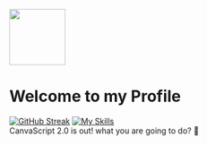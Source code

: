 <img src="https://avatars.githubusercontent.com/u/178961217?v=4" width="100"></img>

# Welcome to my Profile
[![GitHub Streak](https://streak-stats.demolab.com?user=CleanCode-developer&theme=dark&border_radius=12)](https://git.io/streak-stats)
[![My Skills](https://skillicons.dev/icons?i=js,html,css,wasm,unity,vscode,python)](https://skillicons.dev)
<br>
CanvaScript 2.0 is out! what you are going to do? 👀




